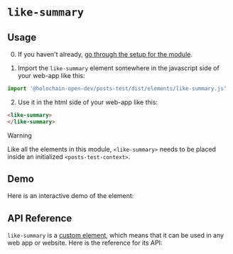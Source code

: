 # `like-summary`

## Usage

0. If you haven't already, [go through the setup for the module](/setup).

1. Import the `like-summary` element somewhere in the javascript side of your web-app like this:

```js
import '@holochain-open-dev/posts-test/dist/elements/like-summary.js'
```

2. Use it in the html side of your web-app like this:

```html
<like-summary>
</like-summary>
```

> [!WARNING]
> Like all the elements in this module, `<like-summary>` needs to be placed inside an initialized `<posts-test-context>`.

## Demo

Here is an interactive demo of the element:

<element-demo>
</element-demo>

<script setup>
import { onMounted } from "vue";
import { PostsTestZomeMock, sampleLike } from "@holochain-open-dev/posts-test/dist/mocks.js";
import { PostsTestStore, PostsTestClient } from "@holochain-open-dev/posts-test";
import { decodeHashFromBase64 } from '@holochain/client';
import { render, html } from "lit";

onMounted(async () => {
  // Elements need to be imported on the client side, not the SSR side
  // Reference: https://vitepress.dev/guide/ssr-compat#importing-in-mounted-hook
  await import('@api-viewer/docs/lib/api-docs.js');
  await import('@api-viewer/demo/lib/api-demo.js');
  await import('@holochain-open-dev/posts-test/dist/elements/posts-test-context.js');
  await import('@holochain-open-dev/posts-test/dist/elements/like-summary.js');

  const mock = new PostsTestZomeMock();
  const client = new PostsTestClient(mock);

  const like = await sampleLike(client);

  const record = await mock.create_like(like);

  const store = new PostsTestStore(client);
  
  render(html`
    <posts-test-context .store=${store}>
      <api-demo src="custom-elements.json" only="like-summary" exclude-knobs="store">
        <like-summary .likeHash=${record.signed_action.hashed.hash}></like-summary>
      </api-demo>
    </posts-test-context>
  `, document.querySelector('element-demo'))
  })


</script>

## API Reference

`like-summary` is a [custom element](https://web.dev/articles/custom-elements-v1), which means that it can be used in any web app or website. Here is the reference for its API:

<api-docs src="custom-elements.json" only="like-summary">
</api-docs>
